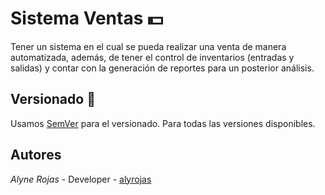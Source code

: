 # Sistema Ventas 💵
Tener un sistema en el cual se pueda realizar una venta de manera automatizada, además, de tener el control de inventarios (entradas y salidas) y contar con la generación de reportes para un posterior análisis.

## Versionado 📎
Usamos [SemVer](http://semver.org/) para el versionado. Para todas las versiones disponibles.

## Autores 
*Alyne Rojas* - Developer - [alyrojas](https://github.com/alyrojas)

<p aling="center">
  <a></a>
</p>
